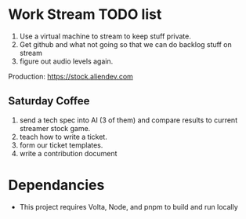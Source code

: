 



# Work Stream TODO list
1. Use a virtual machine to stream to keep stuff private.
2. Get github and what not going so that we can do backlog stuff on stream
3. figure out audio levels again.

Production: https://stock.aliendev.com



## Saturday Coffee
1. send a tech spec into AI (3 of them) and compare results to current streamer stock game.
2. teach how to write a ticket.
3. form our ticket templates.
4. write a contribution document




# Dependancies
* This project requires Volta, Node, and pnpm to build and run locally



